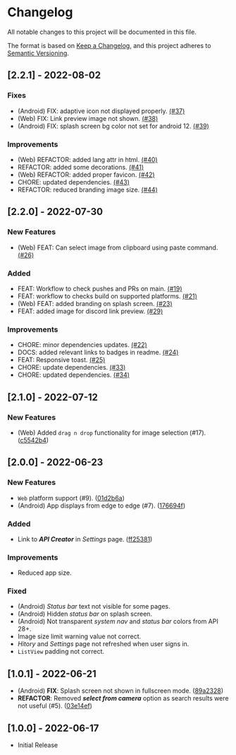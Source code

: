 # Changelog

All notable changes to this project will be documented in this file.

The format is based on [Keep a Changelog](https://keepachangelog.com/en/1.0.0/),
and this project adheres to [Semantic Versioning](https://semver.org/spec/v2.0.0.html).

## [2.2.1] - 2022-08-02

### Fixes

- (Android) FIX: adaptive icon not displayed properly. [(#37)](https://github.com/OutdatedGuy/Whats-That-Anime/pull/37)
- (Web) FIX: Link preview image not shown. [(#38)](https://github.com/OutdatedGuy/Whats-That-Anime/pull/38)
- (Android) FIX: splash screen bg color not set for android 12. [(#39)](https://github.com/OutdatedGuy/Whats-That-Anime/pull/39)

### Improvements

- (Web) REFACTOR: added lang attr in html. [(#40)](https://github.com/OutdatedGuy/Whats-That-Anime/pull/40)
- REFACTOR: added some decorations. [(#41)](https://github.com/OutdatedGuy/Whats-That-Anime/pull/41)
- (Web) REFACTOR: added proper favicon. [(#42)](https://github.com/OutdatedGuy/Whats-That-Anime/pull/42)
- CHORE: updated dependencies. [(#43)](https://github.com/OutdatedGuy/Whats-That-Anime/pull/43)
- REFACTOR: reduced branding image size. [(#44)](https://github.com/OutdatedGuy/Whats-That-Anime/pull/44)

## [2.2.0] - 2022-07-30

### New Features

- (Web) FEAT: Can select image from clipboard using paste command. [(#26)](https://github.com/OutdatedGuy/Whats-That-Anime/pull/26)

### Added

- FEAT: Workflow to check pushes and PRs on main. [(#19)](https://github.com/OutdatedGuy/Whats-That-Anime/pull/19)
- FEAT: workflow to checks build on supported platforms. [(#21)](https://github.com/OutdatedGuy/Whats-That-Anime/pull/21)
- (Web) FEAT: added branding on splash screen. [(#23)](https://github.com/OutdatedGuy/Whats-That-Anime/pull/23)
- FEAT: added image for discord link preview. [(#29)](https://github.com/OutdatedGuy/Whats-That-Anime/pull/29)

### Improvements

- CHORE: minor dependencies updates. [(#22)](https://github.com/OutdatedGuy/Whats-That-Anime/pull/22)
- DOCS: added relevant links to badges in readme. [(#24)](https://github.com/OutdatedGuy/Whats-That-Anime/pull/24)
- FEAT: Responsive toast. [(#25)](https://github.com/OutdatedGuy/Whats-That-Anime/pull/25)
- CHORE: update dependencies. [(#33)](https://github.com/OutdatedGuy/Whats-That-Anime/pull/33)
- CHORE: updated dependencies. [(#34)](https://github.com/OutdatedGuy/Whats-That-Anime/pull/34)

## [2.1.0] - 2022-07-12

### New Features

- (Web) Added `drag n drop` functionality for image selection (#17). ([c5542b4](https://github.com/OutdatedGuy/Whats-That-Anime/commit/c5542b48f0a9422a956262268b49e1db98aab3b7))

## [2.0.0] - 2022-06-23

### New Features

- `Web` platform support (#9). ([01d2b6a](https://github.com/OutdatedGuy/Whats-That-Anime/commit/01d2b6a9cc95494349af942f76d65d78df69ab4d))
- (Android) App displays from edge to edge (#7). ([176694f](https://github.com/OutdatedGuy/Whats-That-Anime/commit/176694fd6e883814dd53df545b7048761229f40b))

### Added

- Link to **_API Creator_** in _Settings_ page. ([ff25381](https://github.com/OutdatedGuy/Whats-That-Anime/commit/ff25381ed8192f2a63d72cab0bd2c2f9d175cb51))

### Improvements

- Reduced app size.

### Fixed

- (Android) _Status bar_ text not visible for some pages.
- (Android) Hidden _status bar_ on splash screen.
- (Android) Not transparent _system nav_ and _status bar_ colors from API 28+.
- Image size limit warning value not correct.
- _Hitory_ and _Settings_ page not refreshed when user signs in.
- `ListView` padding not correct.

## [1.0.1] - 2022-06-21

- (Android) **FIX**: Splash screen not shown in fullscreen mode. ([89a2328](https://github.com/OutdatedGuy/Whats-That-Anime/commit/89a2328006801f5a16d6289d98be2b2dd3f0bafa))
- **REFACTOR**: Removed **_select from camera_** option as search results were not useful (#5). ([03e14ef](https://github.com/OutdatedGuy/Whats-That-Anime/commit/03e14ef427c70f9f15d86b5dbbfe1817750b7ca2))

## [1.0.0] - 2022-06-17

- Initial Release
